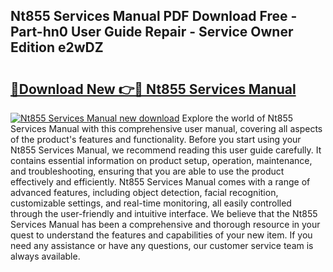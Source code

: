 ## Nt855 Services Manual PDF Download Free - Part-hn0 User Guide Repair - Service Owner Edition e2wDZ

# <h2><a href="http://bc67983.oget.top/?id=Nt855+Services+Manual">🔗Download New 👉🔴 Nt855 Services Manual</a></h2>

[![Nt855 Services Manual new download](https://i.imgur.com/5g1atiW.png)](http://bc67983.oget.top/?id=Nt855+Services+Manual)
Explore the world of Nt855 Services Manual with this comprehensive user manual, covering all aspects of the product's features and functionality. Before you start using your Nt855 Services Manual, we recommend reading this user guide carefully. It contains essential information on product setup, operation, maintenance, and troubleshooting, ensuring that you are able to use the product effectively and efficiently. Nt855 Services Manual comes with a range of advanced features, including object detection, facial recognition, customizable settings, and real-time monitoring, all easily controlled through the user-friendly and intuitive interface. We believe that the Nt855 Services Manual has been a comprehensive and thorough resource in your quest to understand the features and capabilities of your new item. If you need any assistance or have any questions, our customer service team is always available.
